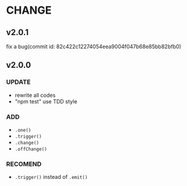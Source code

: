 # CHANGE

## v2.0.1

fix a bug(commit id: 82c422c12274054eea9004f047b68e85bb82bfb0)

## v2.0.0

### UPDATE

* rewrite all codes
* "npm test" use TDD style

### ADD

* `.one()`
* `.trigger()`
* `.change()`
* `.offChange()`

### RECOMEND

* `.trigger()` instead of `.emit()`
